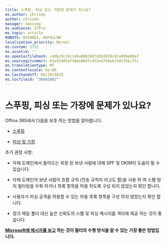 ```yaml
---
title: 스푸핑, 피싱 또는 가장에 문제가 있나요?
ms.author: chrisda
author: chrisda
manager: dansimp
ms.audience: ITPro
ms.topic: article
ROBOTS: NOINDEX, NOFOLLOW
localization_priority: Normal
ms.custom: 1755
ms.assetid: ''
ms.openlocfilehash: c4d6c9c28c146a098288fdd2d978cdca098e89af
ms.sourcegitcommit: b3e55405af384e868fcd32ea794eb15d1356c3fc
ms.translationtype: MT
ms.contentlocale: ko-KR
ms.lasthandoff: 08/29/2019
ms.locfileid: "36661482"
---
```

# <a name="issues-with-spoofing-phishing-or-impersonation"></a>스푸핑, 피싱 또는 가장에 문제가 있나요?

Office 365에서 다음을 보호 하는 방법을 알아봅니다.

- [스푸핑](https://docs.microsoft.com/office365/securitycompliance/anti-spoofing-protection)

- [피싱 및 가장](https://docs.microsoft.com/office365/securitycompliance/atp-anti-phishing)

추가 권장 사항:

- 자체 도메인에서 들어오는 위장 된 보낸 사람에 대해 SPF 및 DKIM이 도움이 될 수 있습니다.

- 자체 도메인의 보낸 사람이 흐름 규칙 (전송 규칙이 라고도 함)을 사용 하 여 스팸 방지 필터링을 우회 하거나 목록 항목을 허용 하도록 구성 되지 않았는지 확인 합니다.

- 사용자가 피싱 공격을 허용할 수 있는 허용 목록 항목을 구성 하지 않았는지 확인 합니다.

- 정크 메일 폴더 대신 높은 신뢰도의 스팸 및 피싱 메시지를 격리에 제공 하는 것이 좋습니다.

**[Microsoft에 메시지를 보고](https://support.office.com/article/b5caa9f1-cdf3-4443-af8c-ff724ea719d2) 하는 것이 필터의 수행 방식을 알 수 있는 가장 좋은 방법입니다.**

